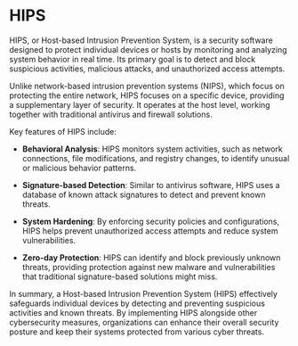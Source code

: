# HIPS

HIPS, or Host-based Intrusion Prevention System, is a security software designed to protect individual devices or hosts by monitoring and analyzing system behavior in real time. Its primary goal is to detect and block suspicious activities, malicious attacks, and unauthorized access attempts.

Unlike network-based intrusion prevention systems (NIPS), which focus on protecting the entire network, HIPS focuses on a specific device, providing a supplementary layer of security. It operates at the host level, working together with traditional antivirus and firewall solutions.

Key features of HIPS include:

- **Behavioral Analysis**: HIPS monitors system activities, such as network connections, file modifications, and registry changes, to identify unusual or malicious behavior patterns.

- **Signature-based Detection**: Similar to antivirus software, HIPS uses a database of known attack signatures to detect and prevent known threats.

- **System Hardening**: By enforcing security policies and configurations, HIPS helps prevent unauthorized access attempts and reduce system vulnerabilities.

- **Zero-day Protection**: HIPS can identify and block previously unknown threats, providing protection against new malware and vulnerabilities that traditional signature-based solutions might miss.

In summary, a Host-based Intrusion Prevention System (HIPS) effectively safeguards individual devices by detecting and preventing suspicious activities and known threats. By implementing HIPS alongside other cybersecurity measures, organizations can enhance their overall security posture and keep their systems protected from various cyber threats.

